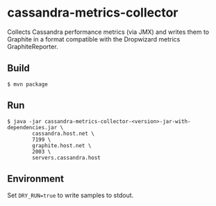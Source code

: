 cassandra-metrics-collector
===========================

Collects Cassandra performance metrics (via JMX) and writes them to Graphite in a
format compatible with the Dropwizard metrics GraphiteReporter.

Build
-----
    $ mvn package

Run
---
    $ java -jar cassandra-metrics-collector-<version>-jar-with-dependencies.jar \
            cassandra.host.net \
            7199 \
            graphite.host.net \
            2003 \
            servers.cassandra.host

Environment
-----------
Set `DRY_RUN=true` to write samples to stdout.